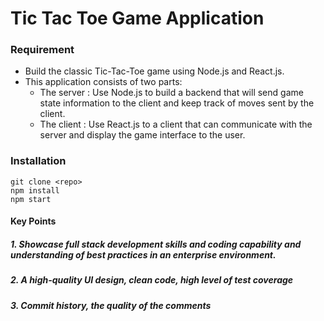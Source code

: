 # Tic Tac Toe Game Application

### **Requirement**

 * Build the classic Tic-Tac-Toe game using Node.js and React.js. 
 * This application consists of two parts:
    * The server : Use Node.js to build a backend that will send game state information to the client and keep track of moves sent by the client. 
    * The client : Use React.js to a client that can communicate with the server and display the game interface to the user.

 ### **Installation**
    git clone <repo>
    npm install
    npm start


#### **Key Points**


 ##### _1. Showcase full stack development skills and coding capability and understanding of best practices in an enterprise environment._
 ##### _2. A high-quality UI design, clean code, high level of test coverage_
 ##### _3. Commit history, the quality of the comments_